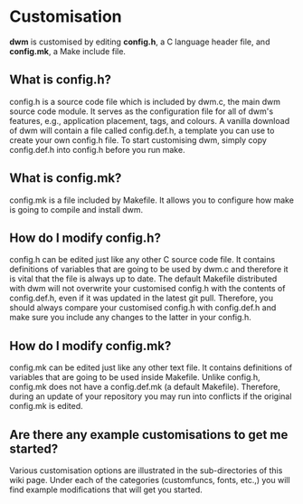 Customisation
=============

**dwm** is customised by editing **config.h**, a C language header file, and
**config.mk**, a Make include file.

What is **config.h**?
---------------------

config.h is a source code file which is included by dwm.c, the main dwm source
code module. It serves as the configuration file for all of dwm's features,
e.g., application placement, tags, and colours. A vanilla download of dwm will
contain a file called config.def.h, a template you can use to create your own
config.h file. To start customising dwm, simply copy config.def.h into config.h
before you run make.

What is **config.mk**?
----------------------

config.mk is a file included by Makefile. It allows you to configure how make
is going to compile and install dwm.

How do I modify **config.h**?
-----------------------------

config.h can be edited just like any other C source code file. It contains
definitions of variables that are going to be used by dwm.c and therefore it is
vital that the file is always up to date. The default Makefile distributed with
dwm will not overwrite your customised config.h with the contents of
config.def.h, even if it was updated in the latest git pull. Therefore, you
should always compare your customised config.h with config.def.h and make sure
you include any changes to the latter in your config.h.

How do I modify **config.mk**?
------------------------------

config.mk can be edited just like any other text file. It contains definitions
of variables that are going to be used inside Makefile. Unlike config.h,
config.mk does not have a config.def.mk (a default Makefile). Therefore, during
an update of your repository you may run into conflicts if the original
config.mk is edited.

Are there any example customisations to get me started?
-------------------------------------------------------

Various customisation options are illustrated in the sub-directories of this
wiki page. Under each of the categories (customfuncs, fonts, etc.,) you will
find example modifications that will get you started.
